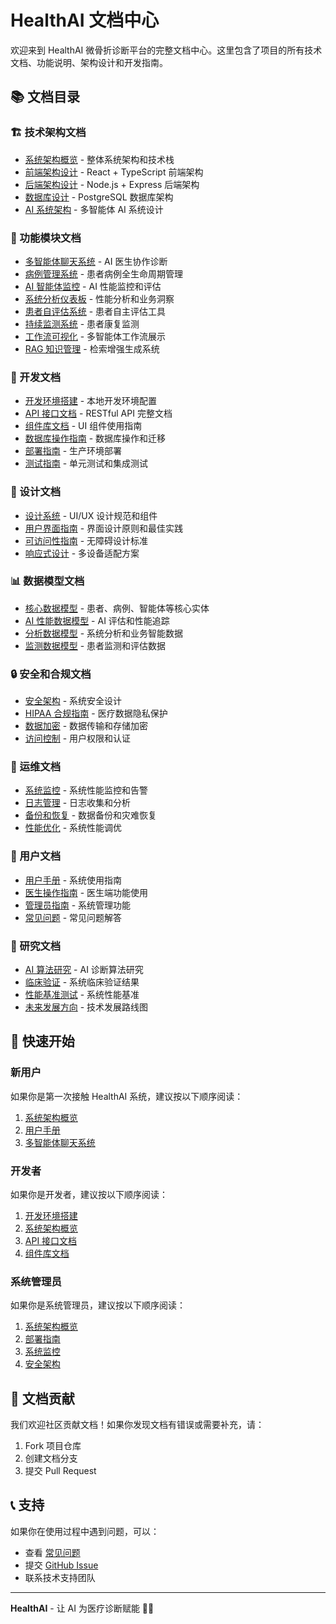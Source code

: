 # HealthAI 文档中心

欢迎来到 HealthAI 微骨折诊断平台的完整文档中心。这里包含了项目的所有技术文档、功能说明、架构设计和开发指南。

## 📚 文档目录

### 🏗️ 技术架构文档
- [系统架构概览](./architecture/system-overview.md) - 整体系统架构和技术栈
- [前端架构设计](./architecture/frontend-architecture.md) - React + TypeScript 前端架构
- [后端架构设计](./architecture/backend-architecture.md) - Node.js + Express 后端架构
- [数据库设计](./architecture/database-design.md) - PostgreSQL 数据库架构
- [AI 系统架构](./architecture/ai-system-architecture.md) - 多智能体 AI 系统设计

### 🎯 功能模块文档
- [多智能体聊天系统](./features/multi-agent-chat.md) - AI 医生协作诊断
- [病例管理系统](./features/case-management.md) - 患者病例全生命周期管理
- [AI 智能体监控](./features/ai-agents-monitoring.md) - AI 性能监控和评估
- [系统分析仪表板](./features/analytics-dashboard.md) - 性能分析和业务洞察
- [患者自评估系统](./features/patient-self-assessment.md) - 患者自主评估工具
- [持续监测系统](./features/ongoing-monitoring.md) - 患者康复监测
- [工作流可视化](./features/workflow-visualization.md) - 多智能体工作流展示
- [RAG 知识管理](./features/rag-management.md) - 检索增强生成系统

### 🔧 开发文档
- [开发环境搭建](./development/setup.md) - 本地开发环境配置
- [API 接口文档](./development/api-reference.md) - RESTful API 完整文档
- [组件库文档](./development/component-library.md) - UI 组件使用指南
- [数据库操作指南](./development/database-operations.md) - 数据库操作和迁移
- [部署指南](./development/deployment.md) - 生产环境部署
- [测试指南](./development/testing.md) - 单元测试和集成测试

### 🎨 设计文档
- [设计系统](./design/design-system.md) - UI/UX 设计规范和组件
- [用户界面指南](./design/ui-guidelines.md) - 界面设计原则和最佳实践
- [可访问性指南](./design/accessibility.md) - 无障碍设计标准
- [响应式设计](./design/responsive-design.md) - 多设备适配方案

### 📊 数据模型文档
- [核心数据模型](./data-models/core-entities.md) - 患者、病例、智能体等核心实体
- [AI 性能数据模型](./data-models/ai-performance.md) - AI 评估和性能追踪
- [分析数据模型](./data-models/analytics-models.md) - 系统分析和业务智能数据
- [监测数据模型](./data-models/monitoring-models.md) - 患者监测和评估数据

### 🔒 安全和合规文档
- [安全架构](./security/security-architecture.md) - 系统安全设计
- [HIPAA 合规指南](./security/hipaa-compliance.md) - 医疗数据隐私保护
- [数据加密](./security/data-encryption.md) - 数据传输和存储加密
- [访问控制](./security/access-control.md) - 用户权限和认证

### 🚀 运维文档
- [系统监控](./operations/monitoring.md) - 系统性能监控和告警
- [日志管理](./operations/logging.md) - 日志收集和分析
- [备份和恢复](./operations/backup-recovery.md) - 数据备份和灾难恢复
- [性能优化](./operations/performance-optimization.md) - 系统性能调优

### 📖 用户文档
- [用户手册](./user/user-manual.md) - 系统使用指南
- [医生操作指南](./user/doctor-guide.md) - 医生端功能使用
- [管理员指南](./user/admin-guide.md) - 系统管理功能
- [常见问题](./user/faq.md) - 常见问题解答

### 🔬 研究文档
- [AI 算法研究](./research/ai-algorithms.md) - AI 诊断算法研究
- [临床验证](./research/clinical-validation.md) - 系统临床验证结果
- [性能基准测试](./research/performance-benchmarks.md) - 系统性能基准
- [未来发展方向](./research/future-roadmap.md) - 技术发展路线图

## 🎯 快速开始

### 新用户
如果你是第一次接触 HealthAI 系统，建议按以下顺序阅读：
1. [系统架构概览](./architecture/system-overview.md)
2. [用户手册](./user/user-manual.md)
3. [多智能体聊天系统](./features/multi-agent-chat.md)

### 开发者
如果你是开发者，建议按以下顺序阅读：
1. [开发环境搭建](./development/setup.md)
2. [系统架构概览](./architecture/system-overview.md)
3. [API 接口文档](./development/api-reference.md)
4. [组件库文档](./development/component-library.md)

### 系统管理员
如果你是系统管理员，建议按以下顺序阅读：
1. [系统架构概览](./architecture/system-overview.md)
2. [部署指南](./development/deployment.md)
3. [系统监控](./operations/monitoring.md)
4. [安全架构](./security/security-architecture.md)

## 📝 文档贡献

我们欢迎社区贡献文档！如果你发现文档有错误或需要补充，请：

1. Fork 项目仓库
2. 创建文档分支
3. 提交 Pull Request

## 📞 支持

如果你在使用过程中遇到问题，可以：

- 查看 [常见问题](./user/faq.md)
- 提交 [GitHub Issue](https://github.com/your-repo/issues)
- 联系技术支持团队

---

**HealthAI** - 让 AI 为医疗诊断赋能 🏥🤖
